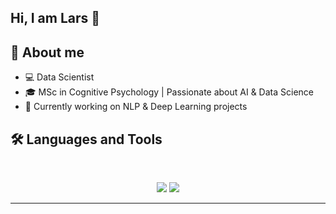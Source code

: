 ## Hi, I am Lars 👋

## 🚀 About me

- 💻 Data Scientist
- 🎓 MSc in Cognitive Psychology | Passionate about AI & Data Science
- 🔭 Currently working on NLP & Deep Learning projects

## 🛠️ Languages and Tools

<br>

<p align="center">
  <img src="https://skillicons.dev/icons?i=python,r,postgres,docker,linux" />
  <img src="https://skillicons.dev/icons?i=html,css,tailwind" />
</p>

<hr>
<!--

- 🔭 I’m currently working on ...
- 🌱 I’m currently learning ...
-->
